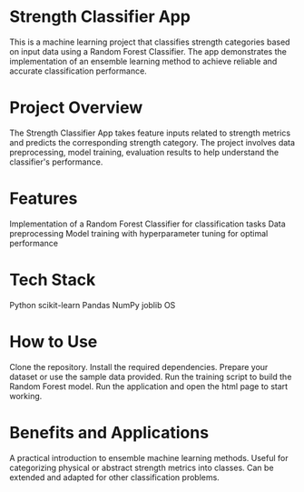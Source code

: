# Strength Classifier App
This is a machine learning project that classifies strength categories based on input data using a Random Forest Classifier. The app demonstrates the implementation of an ensemble learning method to achieve reliable and accurate classification performance.

# Project Overview
The Strength Classifier App takes feature inputs related to strength metrics and predicts the corresponding strength category. The project involves data preprocessing, model training, evaluation results to help understand the classifier's performance.

# Features
Implementation of a Random Forest Classifier for classification tasks
Data preprocessing 
Model training with hyperparameter tuning for optimal performance

# Tech Stack
Python
scikit-learn
Pandas
NumPy
joblib
OS

# How to Use
Clone the repository.
Install the required dependencies.
Prepare your dataset or use the sample data provided.
Run the training script to build the Random Forest model.
Run the application and open the html page to start working.

# Benefits and Applications
A practical introduction to ensemble machine learning methods.
Useful for categorizing physical or abstract strength metrics into classes.
Can be extended and adapted for other classification problems.
